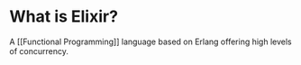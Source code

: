 # What is Elixir?
A [[Functional Programming]] language based on Erlang offering high levels of concurrency.